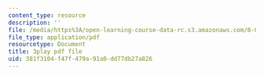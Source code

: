 ```yaml
---
content_type: resource
description: ''
file: /media/https%3A/open-learning-course-data-rc.s3.amazonaws.com/8-04-quantum-physics-i-spring-2013/381f3104f47f479a91a0dd77db27a826_R4LyPVfGWtI.pdf
file_type: application/pdf
resourcetype: Document
title: 3play pdf file
uid: 381f3104-f47f-479a-91a0-dd77db27a826
---
```

